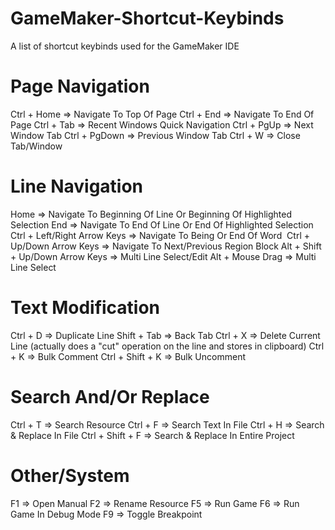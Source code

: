 # GameMaker-Shortcut-Keybinds
A list of shortcut keybinds used for the GameMaker IDE

# Page Navigation
Ctrl + Home => Navigate To Top Of Page
Ctrl + End => Navigate To End Of Page
Ctrl + Tab => Recent Windows Quick Navigation
Ctrl + PgUp => Next Window Tab
Ctrl + PgDown => Previous Window Tab
Ctrl + W => Close Tab/Window

# Line Navigation
Home => Navigate To Beginning Of Line Or Beginning Of Highlighted Selection
End => Navigate To End Of Line Or End Of Highlighted Selection
Ctrl + Left/Right Arrow Keys => Navigate To Being Or End Of Word 
Ctrl + Up/Down Arrow Keys => Navigate To Next/Previous Region Block
Alt + Shift + Up/Down Arrow Keys => Multi Line Select/Edit
Alt + Mouse Drag => Multi Line Select

# Text Modification
Ctrl + D => Duplicate Line
Shift + Tab => Back Tab
Ctrl + X => Delete Current Line (actually does a "cut" operation on the line and stores in clipboard)
Ctrl + K => Bulk Comment
Ctrl + Shift + K => Bulk Uncomment

# Search And/Or Replace
Ctrl + T => Search Resource
Ctrl + F => Search Text In File
Ctrl + H => Search & Replace In File
Ctrl + Shift + F => Search & Replace In Entire Project

# Other/System
F1 => Open Manual
F2 => Rename Resource
F5 => Run Game
F6 => Run Game In Debug Mode
F9 => Toggle Breakpoint
